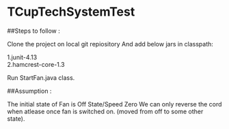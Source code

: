 # TCupTechSystemTest

##Steps to follow :

Clone the project on local git repiository
And add below jars in classpath:

1.junit-4.13\
2.hamcrest-core-1.3

Run StartFan.java class.

##Assumption :

The initial state of Fan is Off State/Speed Zero
We can only reverse the cord when atlease once fan is switched on. (moved from off to some other state).
